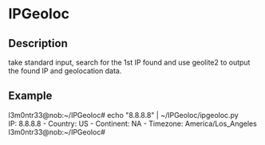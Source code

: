 # IPGeoloc

## Description  
take standard input, search for the 1st IP found and use geolite2 to output the found IP and geolocation data.  

## Example  
l3m0ntr33@nob:~/IPGeoloc# echo "8.8.8.8" | ~/IPGeoloc/ipgeoloc.py  
IP: 8.8.8.8 -  Country: US -  Continent: NA -  Timezone: America/Los_Angeles  
l3m0ntr33@nob:~/IPGeoloc#  

